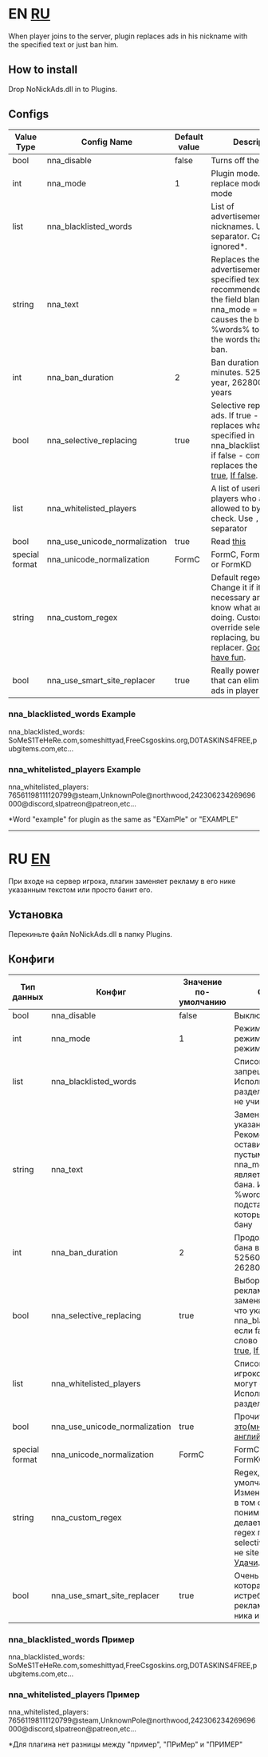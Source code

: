 # EN [RU](https://github.com/Qidan475/NoNickAds#ru-en)
When player joins to the server, plugin replaces ads in his nickname with the specified text or just ban him.

## How to install
Drop NoNickAds.dll in to Plugins.

## Configs
Value Type|Config Name|Default value|Description|Variables|
----------|-------------|-----------|-----------|---------|
bool|nna_disable|false|Turns off the plugin
int|nna_mode|1|Plugin mode. 1 — replace mode, 2 — ban mode|
list|nna_blacklisted_words||List of advertisements/banned nicknames. Use `,` as separator. Case are ignored*.|
string|nna_text||Replaces the advertisement with the specified text. It's recommended to leave the field blank. If nna_mode = 2, it causes the ban. Use %words% to substitute the words that caused ban. |%words%
int|nna_ban_duration|2|Ban duration in minutes. 525600 — 1 year, 26280000 — 50 years|
bool|nna_selective_replacing|true|Selective replacing of ads. If true - only replaces what is specified in nna_blacklisted_words, if false - completely replaces the word. [If true](https://cdn.discordapp.com/attachments/595913512065171467/640550217808085002/unknown1.png), [If false](https://cdn.discordapp.com/attachments/595913512065171467/640550223730442260/unknown2.png).|
list|nna_whitelisted_players||A list of userid of players who are allowed to bypass the check. Use `,` as separator|
bool|nna_use_unicode_normalization|true|Read [this](https://unicode.org/reports/tr15/)|
special format|nna_unicode_normalization|FormC|FormC, FormD, FormKC or FormKD|
string|nna_custom_regex||Default regex not bad. Сhange it if it's really necessary and you know what are you doing. Custom regex override selective replacing, but not site replacer. [Good luck, have fun](https://docs.microsoft.com/en-us/dotnet/standard/base-types/regular-expression-language-quick-reference).|{word}
bool|nna_use_smart_site_replacer|true|Really powerful thing that can eliminate site ads in player's nick.|

### nna_blacklisted_words Example
nna_blacklisted_words: SoMеS1TеHeRe.com,someshittyad,FrеeCsgоskins.org,D0TАSKINS4FRЕE,pubgitеms.com,etc...

### nna_whitelisted_players Example
nna_whitelisted_players: 76561198111120799@steam,UnknownPole@northwood,242306234269696000@discord,slpatreon@patreon,etc...

*Word "example" for plugin as the same as "EXamPle" or "EXAMPLE"

***

# RU [EN](https://github.com/Qidan475/NoNickAds/#en-ru)
При входе на сервер игрока, плагин заменяет рекламу в его нике указанным текстом или просто банит его.

## Установка
Перекиньте файл NoNickAds.dll в папку Plugins.

## Конфиги
Тип данных|Конфиг|Значение по-умолчанию|Описание|Переменные|
----------|------|---------------------|--------|----------|
bool|nna_disable|false|Выключает плагин
int|nna_mode|1|Режим плагина. 1 — режим замены, 2 — режим бана|
list|nna_blacklisted_words||Список рекламы/запрещённых ников. Используйте `,` как разделитель. Регистр не учитывается*.|
string|nna_text||Заменяет рекламу указанным текстом. Рекомендуется оставить поле пустым. Если nna_mode = 2, то является причиной бана. Используйте %words%, чтобы подставить слова, которые привели к бану|%words%
int|nna_ban_duration|2|Продолжительность бана в минутах. 525600 — 1 год, 26280000 — 50 лет.|
bool|nna_selective_replacing|true|Выборочная замена рекламы. Если true - заменяет только то, что указано в nna_blacklisted_words, если false - заменяет слово полностью. [If true](https://cdn.discordapp.com/attachments/595913512065171467/640550217808085002/unknown1.png), [If false](https://cdn.discordapp.com/attachments/595913512065171467/640550223730442260/unknown2.png).|
list|nna_whitelisted_players||Список userid игроков, которые могут обойти плагин. Используйте `,` как разделитель.|
bool|nna_use_unicode_normalization|true|Прочитайте [вот это(многабукаф на английском)](https://unicode.org/reports/tr15/)|
special format|nna_unicode_normalization|FormC|FormC, FormD, FormKC или FormKD|
string|nna_custom_regex||Regex, что стоит по-умолчанию, неплох. Изменяйте его только в том случае, если вы понимаете, что делаете. Кастомный regex перекрывает selective replacing, но не site replacer. [Удачи](https://docs.microsoft.com/ru-ru/dotnet/standard/base-types/regular-expression-language-quick-reference).|{word}
bool|nna_use_smart_site_replacer|true|Очень мощная штука, которая способна истребить всю рекламу сайтов из ника игрока.|

### nna_blacklisted_words Пример
nna_blacklisted_words: SoMеS1TеHeRe.com,someshittyad,FrеeCsgоskins.org,D0TАSKINS4FRЕE,pubgitеms.com,etc...

### nna_whitelisted_players Пример
nna_whitelisted_players: 76561198111120799@steam,UnknownPole@northwood,242306234269696000@discord,slpatreon@patreon,etc...

*Для плагина нет разницы между "пример", "ПРиМер" и "ПРИМЕР"
